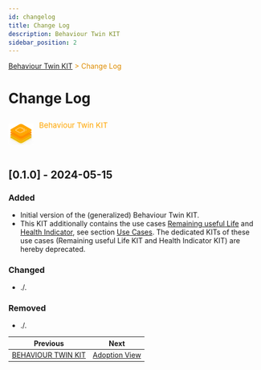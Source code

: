 ```yaml
---
id: changelog
title: Change Log
description: Behaviour Twin KIT
sidebar_position: 2
---
```


<!-- DEACTIVATED FOR DOCUSAURUS FROM HERE -->

<span style="font-size:14px;color:rgb(222,140,0);">[Behaviour Twin KIT](overview.md) > Change Log</span>

# Change Log

<!-- DEACTIVATED FOR DOCUSAURUS TO HERE -->

<!-- VARIANT FOR DOCUSAURUS FROM HERE

<div style={{display:'block'}}>
  <div style={{display:'inline-block', verticalAlign:'top'}}>

![Behaviour Twin KIT banner](../../../static/img/kit-icons/behaviour-twin-kit-icon-mini.png)

  </div>
  <div style={{display:'inline-block', fontSize:17, color:'rgb(255,166,1)', marginLeft:7, verticalAlign:'top', paddingTop:6}}>
Behaviour Twin KIT
  </div>
</div>

VARIANT FOR DOCUSAURUS TO HERE -->

<!-- DEACTIVATED FOR DOCUSAURUS FROM HERE -->

<div style="display:block;">
  <div style="display:inline-block;vertical-align:top;">

![Behaviour Twin KIT banner](../../../static/img/kit-icons/behaviour-twin-kit-icon-mini.png)

  </div>
  <div style="display:inline-block;font-size:15px;color:rgb(255,166,1);margin-left:7px;vertical-align:top;padding-top:8px;">
Behaviour Twin KIT
  </div>
</div>

<!-- DEACTIVATED FOR DOCUSAURUS TO HERE -->

<!-- END OF HEADER -->

## [0.1.0] - 2024-05-15

### Added

- Initial version of the (generalized) Behaviour Twin KIT.
- This KIT additionally contains the use cases [Remaining useful Life](use-cases/rul/overview.md)
  and [Health Indicator](use-cases/hi/overview.md), see section [Use Cases](use-cases/overview.md).
  The dedicated KITs of these use cases (Remaining useful Life KIT and Health Indicator KIT)
  are hereby deprecated.

### Changed

- ./.

### Removed

- ./.

<!-- START OF FOOTER -->

<!-- DEACTIVATED FOR DOCUSAURUS FROM HERE -->

| Previous | Next |
| -------- | ---- |
| [BEHAVIOUR TWIN KIT](overview.md) | [Adoption View](adoption-view/overview.md) |

<!-- DEACTIVATED FOR DOCUSAURUS TO HERE -->
